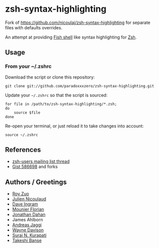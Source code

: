 zsh-syntax-highlighting
=======================

Fork of https://github.com/nicoulaj/zsh-syntax-highlighting for separate files with defaults overrides.

An attempt at providing [Fish shell](http://www.fishshell.org) like syntax highlighting for [Zsh](http://www.zsh.org).


## Usage


### From your ~/.zshrc

Download the script or clone this repository:

    git clone git://github.com/paradoxxxzero/zsh-syntax-highlighting.git

Update your `~/.zshrc` so that the script is sourced:

    for file in /path/to/zsh-syntax-highlighting/*.zsh; 
    do
        source $file
    done


Re-open your terminal, or just reload it to take changes into account:

    source ~/.zshrc


## References

 * [zsh-users mailing list thread](http://www.zsh.org/mla/users/2010/msg00692.html)
 * [Gist 586698](http://gist.github.com/586698) and forks


## Authors / Greetings

 * [Roy Zuo](http://github.com/roylez)
 * [Julien Nicoulaud](http://github.com/nicoulaj)
 * [Dave Ingram](http://github.com/dingram)
 * [Mounier Florian](http://github.com/paradoxxxzero)
 * [Jonathan Dahan](http://github.com/jedahan)
 * James Ahlborn
 * [Andreas Jaggi](http://github.com/x-way)
 * [Wayne Davison](http://github.com/WayneD)
 * [Suraj N. Kurapati](http://github.com/sunaku)
 * [Takeshi Banse](http://github.com/hchbaw)

